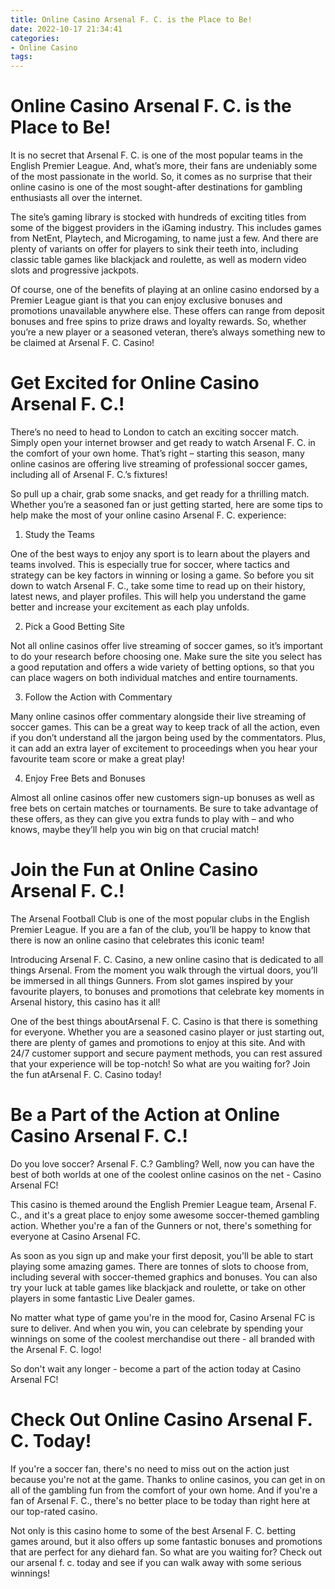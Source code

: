 ```yaml
---
title: Online Casino Arsenal F. C. is the Place to Be!
date: 2022-10-17 21:34:41
categories:
- Online Casino
tags:
---
```



#  Online Casino Arsenal F. C. is the Place to Be!

It is no secret that Arsenal F. C. is one of the most popular teams in the English Premier League. And, what’s more, their fans are undeniably some of the most passionate in the world. So, it comes as no surprise that their online casino is one of the most sought-after destinations for gambling enthusiasts all over the internet.

The site’s gaming library is stocked with hundreds of exciting titles from some of the biggest providers in the iGaming industry. This includes games from NetEnt, Playtech, and Microgaming, to name just a few. And there are plenty of variants on offer for players to sink their teeth into, including classic table games like blackjack and roulette, as well as modern video slots and progressive jackpots.

Of course, one of the benefits of playing at an online casino endorsed by a Premier League giant is that you can enjoy exclusive bonuses and promotions unavailable anywhere else. These offers can range from deposit bonuses and free spins to prize draws and loyalty rewards. So, whether you’re a new player or a seasoned veteran, there’s always something new to be claimed at Arsenal F. C. Casino!

#  Get Excited for Online Casino Arsenal F. C.!

There’s no need to head to London to catch an exciting soccer match. Simply open your internet browser and get ready to watch Arsenal F. C. in the comfort of your own home. That’s right – starting this season, many online casinos are offering live streaming of professional soccer games, including all of Arsenal F. C.’s fixtures!

So pull up a chair, grab some snacks, and get ready for a thrilling match. Whether you’re a seasoned fan or just getting started, here are some tips to help make the most of your online casino Arsenal F. C. experience:

1) Study the Teams

One of the best ways to enjoy any sport is to learn about the players and teams involved. This is especially true for soccer, where tactics and strategy can be key factors in winning or losing a game. So before you sit down to watch Arsenal F. C., take some time to read up on their history, latest news, and player profiles. This will help you understand the game better and increase your excitement as each play unfolds.

2) Pick a Good Betting Site

Not all online casinos offer live streaming of soccer games, so it’s important to do your research before choosing one. Make sure the site you select has a good reputation and offers a wide variety of betting options, so that you can place wagers on both individual matches and entire tournaments.

3) Follow the Action with Commentary

Many online casinos offer commentary alongside their live streaming of soccer games. This can be a great way to keep track of all the action, even if you don’t understand all the jargon being used by the commentators. Plus, it can add an extra layer of excitement to proceedings when you hear your favourite team score or make a great play!

4) Enjoy Free Bets and Bonuses

Almost all online casinos offer new customers sign-up bonuses as well as free bets on certain matches or tournaments. Be sure to take advantage of these offers, as they can give you extra funds to play with – and who knows, maybe they’ll help you win big on that crucial match!

#  Join the Fun at Online Casino Arsenal F. C.!

The Arsenal Football Club is one of the most popular clubs in the English Premier League. If you are a fan of the club, you’ll be happy to know that there is now an online casino that celebrates this iconic team!

Introducing Arsenal F. C. Casino, a new online casino that is dedicated to all things Arsenal. From the moment you walk through the virtual doors, you’ll be immersed in all things Gunners. From slot games inspired by your favourite players, to bonuses and promotions that celebrate key moments in Arsenal history, this casino has it all!

One of the best things aboutArsenal F. C. Casino is that there is something for everyone. Whether you are a seasoned casino player or just starting out, there are plenty of games and promotions to enjoy at this site. And with 24/7 customer support and secure payment methods, you can rest assured that your experience will be top-notch! So what are you waiting for? Join the fun atArsenal F. C. Casino today!

#  Be a Part of the Action at Online Casino Arsenal F. C.!

Do you love soccer? Arsenal F. C.? Gambling? Well, now you can have the best of both worlds at one of the coolest online casinos on the net - Casino Arsenal FC!

This casino is themed around the English Premier League team, Arsenal F. C., and it's a great place to enjoy some awesome soccer-themed gambling action. Whether you're a fan of the Gunners or not, there's something for everyone at Casino Arsenal FC.

As soon as you sign up and make your first deposit, you'll be able to start playing some amazing games. There are tonnes of slots to choose from, including several with soccer-themed graphics and bonuses. You can also try your luck at table games like blackjack and roulette, or take on other players in some fantastic Live Dealer games.

No matter what type of game you're in the mood for, Casino Arsenal FC is sure to deliver. And when you win, you can celebrate by spending your winnings on some of the coolest merchandise out there - all branded with the Arsenal F. C. logo!

So don't wait any longer - become a part of the action today at Casino Arsenal FC!

#  Check Out Online Casino Arsenal F. C. Today!

If you're a soccer fan, there's no need to miss out on the action just because you're not at the game. Thanks to online casinos, you can get in on all of the gambling fun from the comfort of your own home. And if you're a fan of Arsenal F. C., there's no better place to be today than right here at our top-rated casino.

Not only is this casino home to some of the best Arsenal F. C. betting games around, but it also offers up some fantastic bonuses and promotions that are perfect for any diehard fan. So what are you waiting for? Check out our arsenal f. c. today and see if you can walk away with some serious winnings!